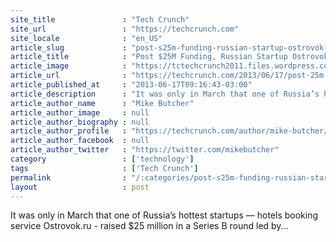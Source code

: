 ```yaml
---
site_title               : "Tech Crunch"
site_url                 : "https://techcrunch.com"
site_locale              : "en_US"
article_slug             : "post-s25m-funding-russian-startup-ostrovok-slashes-staff-to-aim-for-break-even"
article_title            : "Post $25M Funding, Russian Startup Ostrovok Slashes Staff To Aim For Break-Even"
article_image            : "https://tctechcrunch2011.files.wordpress.com/2013/06/focus1-margo-conner.jpg?w=500&h=400&crop=1"
article_url              : "https://techcrunch.com/2013/06/17/post-25m-funding-russian-startup-ostrovok-slashes-staff-to-aim-for-break-even/"
article_published_at     : "2013-06-17T09:16:43-03:00"
article_description      : "It was only in March that one of Russia’s hottest startups — hotels booking service Ostrovok.ru - raised $25 million in a Series B round led by..."
article_author_name      : "Mike Butcher"
article_author_image     : null
article_author_biography : null
article_author_profile   : "https://techcrunch.com/author/mike-butcher/"
article_author_facebook  : null
article_author_twitter   : "https://twitter.com/mikebutcher"
category                 : ['technology']
tags                     : ['Tech Crunch']
permalink                : "/:categories/post-s25m-funding-russian-startup-ostrovok-slashes-staff-to-aim-for-break-even/"
layout                   : post
---
```


It was only in March that one of Russia’s hottest startups — hotels booking service Ostrovok.ru - raised $25 million in a Series B round led by...
